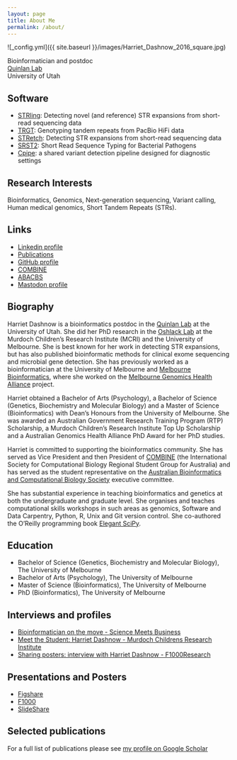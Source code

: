 ```yaml
---
layout: page
title: About Me
permalink: /about/
---
```


![_config.yml]({{ site.baseurl }}/images/Harriet_Dashnow_2016_square.jpg)

Bioinformatician and postdoc<br>
[Quinlan Lab](http://quinlanlab.org/)<br>
University of Utah<br>

## Software
* [STRling](https://github.com/quinlan-lab/STRling): Detecting novel (and reference) STR expansions from short-read sequencing data
* [TRGT](https://github.com/PacificBiosciences/trgt): Genotyping tandem repeats from PacBio HiFi data
* [STRetch](https://github.com/Oshlack/STRetch/): Detecting STR expansions from short-read sequencing data
* [SRST2](http://katholt.github.io/srst2/): Short Read Sequence Typing for Bacterial Pathogens
* [Cpipe](http://cpipeline.org): a shared variant detection pipeline designed for diagnostic settings

## Research Interests
Bioinformatics, Genomics, Next-generation sequencing, Variant calling, Human medical genomics, Short Tandem Repeats (STRs).

## Links
* [Linkedin profile](http://au.linkedin.com/in/hdashnow)
* [Publications](http://scholar.google.com.au/citations?user=4Y3m53gAAAAJ&hl=en)
* [GitHub profile](http://github.com/hdashnow)
* [COMBINE](http://combine.org.au)
* [ABACBS](http://www.abacbs.org/)
* <a rel="me" href="https://genomic.social/@hdashnow">Mastodon profile</a>

## Biography

Harriet Dashnow is a bioinformatics postdoc in the [Quinlan Lab](http://quinlanlab.org/) at the University of Utah. She did her PhD research in the [Oshlack Lab](http://oshlacklab.com/) at the Murdoch Children’s Research Institute (MCRI) and the University of Melbourne. She is best known for her work in detecting STR expansions, but has also published bioinformatic methods for clinical exome sequencing and microbial gene detection. She has previously worked as a bioinformatician at the University of Melbourne and [Melbourne Bioinformatics](https://www.melbournebioinformatics.org.au/), where she worked on the [Melbourne Genomics Health Alliance](https://www.melbournegenomics.org.au/) project.

Harriet obtained a Bachelor of Arts (Psychology), a Bachelor of Science (Genetics, Biochemistry and Molecular Biology) and a Master of Science (Bioinformatics) with Dean’s Honours from the University of Melbourne. She was awarded an Australian Government Research Training Program (RTP) Scholarship, a Murdoch Children’s Research Institute Top Up Scholarship and a Australian Genomics Health Alliance PhD Award for her PhD studies.

Harriet is committed to supporting the bioinformatics community. She has served as Vice President and then President of [COMBINE](https://combine.org.au/) (the International Society for Computational Biology Regional Student Group for Australia) and has served as the student representative on the [Australian Bioinformatics and Computational Biology Society](https://www.abacbs.org/) executive committee.

She has substantial experience in teaching bioinformatics and genetics at both the undergraduate and graduate level. She organises and teaches computational skills workshops in such areas as genomics, Software and Data Carpentry, Python, R, Unix and Git version control. She co-authored the O’Reilly programming book [Elegant SciPy](http://shop.oreilly.com/product/0636920038481.do).

## Education
* Bachelor of Science (Genetics, Biochemistry and Molecular Biology), The University of Melbourne
* Bachelor of Arts (Psychology), The University of Melbourne
* Master of Science (Bioinformatics), The University of Melbourne
* PhD (Bioinformatics), The University of Melbourne

## Interviews and profiles
* [Bioinformatician on the move - Science Meets Business](http://sciencemeetsbusiness.com.au/bioinformatician-on-the-move/)
* [Meet the Student: Harriet Dashnow - Murdoch Childrens Research Institute](https://www.mcri.edu.au/news/meet-student-harriet-dashnow)
* [Sharing posters: interview with Harriet Dashnow - F1000Research](http://blog.f1000research.com/2015/12/02/sharing-posters-interview-with-harriet-dashnow/)

## Presentations and Posters
* [Figshare](https://figshare.com/authors/Harriet_Dashnow/813049)
* [F1000](http://f1000research.com/search?q=dashnow)
* [SlideShare](http://www.slideshare.net/AustralianBioinformatics/how-we-became-bioinformaticians)

## Selected publications
For a full list of publications please see [my profile on Google Scholar](http://scholar.google.com.au/citations?user=4Y3m53gAAAAJ&hl=en)
<script>
    createORCIDProfile("0000-0001-8433-6270","myPublications");
</script>
<div id="myPublications"></div>
